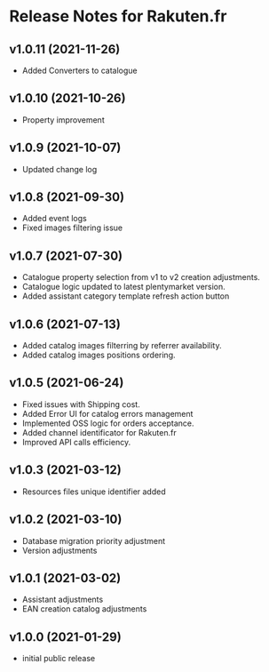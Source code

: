# Release Notes for Rakuten.fr

## v1.0.11 (2021-11-26)

- Added Converters to catalogue


## v1.0.10 (2021-10-26)

- Property improvement


## v1.0.9 (2021-10-07)

- Updated change log

## v1.0.8 (2021-09-30)

- Added event logs
- Fixed images filtering issue

## v1.0.7 (2021-07-30)

- Catalogue property selection from v1 to v2 creation adjustments.
- Catalogue logic updated to latest plentymarket version.
- Added assistant category template refresh action button

## v1.0.6 (2021-07-13)

- Added catalog images filterring by referrer availability.
- Added catalog images positions ordering.

## v1.0.5 (2021-06-24)

- Fixed issues with Shipping cost.
- Added Error UI for catalog errors management
- Implemented OSS logic for orders acceptance.
- Added channel identificator for Rakuten.fr
- Improved API calls efficiency.


## v1.0.3 (2021-03-12)

- Resources files unique identifier added

## v1.0.2 (2021-03-10)

- Database migration priority adjustment
- Version adjustments

## v1.0.1 (2021-03-02)

- Assistant adjustments
- EAN creation catalog adjustments

## v1.0.0 (2021-01-29)

- initial public release

